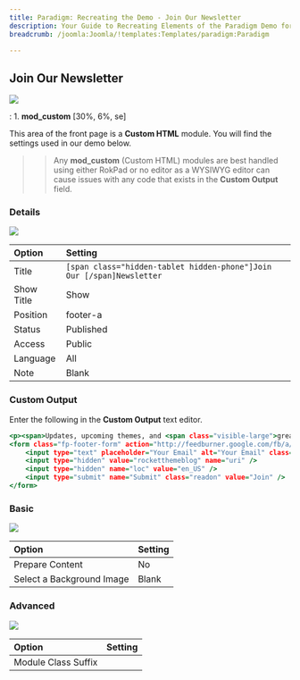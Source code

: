```yaml
---
title: Paradigm: Recreating the Demo - Join Our Newsletter
description: Your Guide to Recreating Elements of the Paradigm Demo for Joomla
breadcrumb: /joomla:Joomla/!templates:Templates/paradigm:Paradigm

---
```


Join Our Newsletter
-----

![][demo]

:	1. **mod_custom** [30%, 6%, se]

This area of the front page is a **Custom HTML** module. You will find the settings used in our demo below.

>> Any **mod_custom** (Custom HTML) modules are best handled using either RokPad or no editor as a WYSIWYG editor can cause issues with any code that exists in the **Custom Output** field.

### Details

![][demo2]

| Option     | Setting                                                               |  
| :--------- | :-------------------------------------------------------------------- |  
| Title      | `[span class="hidden-tablet hidden-phone"]Join Our [/span]Newsletter` |  
| Show Title | Show                                                                  |  
| Position   | footer-a                                                              |  
| Status     | Published                                                             |  
| Access     | Public                                                                |  
| Language   | All                                                                   |  
| Note       | Blank                                                                 |  

### Custom Output

Enter the following in the **Custom Output** text editor.

~~~ .html
<p><span>Updates, upcoming themes, and <span class="visible-large">great </span>deals!</span></p>
<form class="fp-footer-form" action="http://feedburner.google.com/fb/a/mailverify" method="post" target="popupwindow" onsubmit="window.open('http://feedburner.google.com/fb/a/mailverify?uri=rocketthemeblog', 'popupwindow', 'scrollbars=yes,width=550,height=520');return true">
	<input type="text" placeholder="Your Email" alt="Your Email" class="inputbox" name="email">
	<input type="hidden" value="rocketthemeblog" name="uri" />
	<input type="hidden" name="loc" value="en_US" />
	<input type="submit" name="Submit" class="readon" value="Join" />
</form>
~~~

### Basic

![][demo3]

| Option                    | Setting |  
| :------------------------ | :------ |  
| Prepare Content           | No      |  
| Select a Background Image | Blank   |

### Advanced

![][demo4]

| Option              | Setting |  
| :------------------ | :------ |  
| Module Class Suffix |         |  

[demo]: assets/demo_9.jpeg
[demo2]: assets/join_1.jpeg
[demo3]: assets/join_2.jpeg
[demo4]: assets/join_3.jpeg